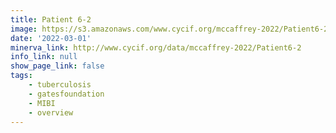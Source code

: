 ```yaml
---
title: Patient 6-2
image: https://s3.amazonaws.com/www.cycif.org/mccaffrey-2022/Patient6-2/CD45_10__CD45/0_0_0.jpg
date: '2022-03-01'
minerva_link: http://www.cycif.org/data/mccaffrey-2022/Patient6-2
info_link: null
show_page_link: false
tags:
    - tuberculosis
    - gatesfoundation
    - MIBI
    - overview
---
```


